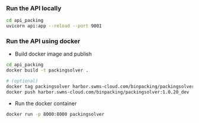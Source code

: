 ### Run the API locally

```bash
cd api_packing
uvicorn api:app --reload --port 9001
```

### Run the API using docker

- Build docker image and publish

```bash
cd api_packing
docker build -t packingsolver .

# (optional)
docker tag packingsolver harbor.swms-cloud.com/binpacking/packingsolver:1.0.20_dev
docker push harbor.swms-cloud.com/binpacking/packingsolver:1.0.20_dev
```

- Run the docker container

```bash
docker run -p 8000:8000 packingsolver
```
